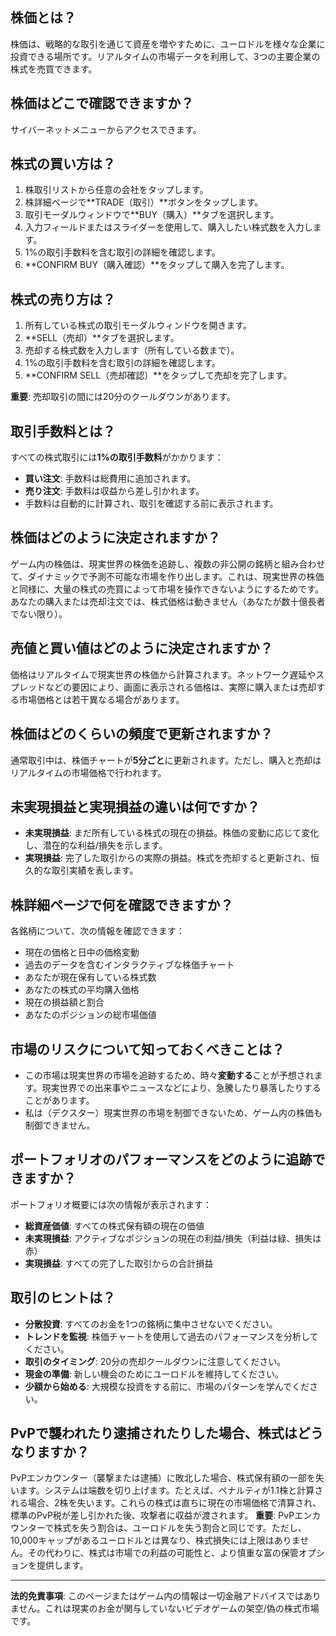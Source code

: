 ## 株価とは？

株価は、戦略的な取引を通じて資産を増やすために、ユーロドルを様々な企業に投資できる場所です。リアルタイムの市場データを利用して、3つの主要企業の株式を売買できます。

## 株価はどこで確認できますか？

サイバーネットメニューからアクセスできます。

## 株式の買い方は？

1. 株取引リストから任意の会社をタップします。
2. 株詳細ページで**TRADE（取引）**ボタンをタップします。
3. 取引モーダルウィンドウで**BUY（購入）**タブを選択します。
4. 入力フィールドまたはスライダーを使用して、購入したい株式数を入力します。
5. 1%の取引手数料を含む取引の詳細を確認します。
6. **CONFIRM BUY（購入確認）**をタップして購入を完了します。

## 株式の売り方は？

1. 所有している株式の取引モーダルウィンドウを開きます。
2. **SELL（売却）**タブを選択します。
3. 売却する株式数を入力します（所有している数まで）。
4. 1%の取引手数料を含む取引の詳細を確認します。
5. **CONFIRM SELL（売却確認）**をタップして売却を完了します。

**重要**: 売却取引の間には20分のクールダウンがあります。

## 取引手数料とは？

すべての株式取引には**1%の取引手数料**がかかります：

- **買い注文**: 手数料は総費用に追加されます。
- **売り注文**: 手数料は収益から差し引かれます。
- 手数料は自動的に計算され、取引を確認する前に表示されます。

## 株価はどのように決定されますか？

ゲーム内の株価は、現実世界の株価を追跡し、複数の非公開の銘柄と組み合わせて、ダイナミックで予測不可能な市場を作り出します。これは、現実世界の株価と同様に、大量の株式の売買によって市場を操作できないようにするためです。あなたの購入または売却注文では、株式価格は動きません（あなたが数十億長者でない限り）。

## 売値と買い値はどのように決定されますか？

価格はリアルタイムで現実世界の株価から計算されます。ネットワーク遅延やスプレッドなどの要因により、画面に表示される価格は、実際に購入または売却する市場価格とは若干異なる場合があります。

## 株価はどのくらいの頻度で更新されますか？

通常取引中は、株価チャートが**5分ごと**に更新されます。ただし、購入と売却はリアルタイムの市場価格で行われます。

## 未実現損益と実現損益の違いは何ですか？

- **未実現損益**: まだ所有している株式の現在の損益。株価の変動に応じて変化し、潜在的な利益/損失を示します。
- **実現損益**: 完了した取引からの実際の損益。株式を売却すると更新され、恒久的な取引実績を表します。

## 株詳細ページで何を確認できますか？

各銘柄について、次の情報を確認できます：

- 現在の価格と日中の価格変動
- 過去のデータを含むインタラクティブな株価チャート
- あなたが現在保有している株式数
- あなたの株式の平均購入価格
- 現在の損益額と割合
- あなたのポジションの総市場価値

## 市場のリスクについて知っておくべきことは？

- この市場は現実世界の市場を追跡するため、時々**変動する**ことが予想されます。現実世界での出来事やニュースなどにより、急騰したり暴落したりすることがあります。
- 私は（デクスター）現実世界の市場を制御できないため、ゲーム内の株価も制御できません。

## ポートフォリオのパフォーマンスをどのように追跡できますか？

ポートフォリオ概要には次の情報が表示されます：

- **総資産価値**: すべての株式保有額の現在の価値
- **未実現損益**: アクティブなポジションの現在の利益/損失（利益は緑、損失は赤）
- **実現損益**: すべての完了した取引からの合計損益

## 取引のヒントは？

- **分散投資**: すべてのお金を1つの銘柄に集中させないでください。
- **トレンドを監視**: 株価チャートを使用して過去のパフォーマンスを分析してください。
- **取引のタイミング**: 20分の売却クールダウンに注意してください。
- **現金の準備**: 新しい機会のためにユーロドルを維持してください。
- **少額から始める**: 大規模な投資をする前に、市場のパターンを学んでください。

## PvPで襲われたり逮捕されたりした場合、株式はどうなりますか？

PvPエンカウンター（襲撃または逮捕）に敗北した場合、株式保有額の一部を失います。システムは端数を切り上げます。たとえば、ペナルティが1.1株と計算される場合、2株を失います。これらの株式は直ちに現在の市場価格で清算され、標準のPvP税が差し引かれた後、攻撃者に収益が渡されます。
**重要**: PvPエンカウンターで株式を失う割合は、ユーロドルを失う割合と同じです。ただし、10,000キャップがあるユーロドルとは異なり、株式損失には上限はありません。その代わりに、株式は市場での利益の可能性と、より慎重な富の保管オプションを提供します。

---

**法的免責事項**:
このページまたはゲーム内の情報は一切金融アドバイスではありません。これは現実のお金が関与していないビデオゲームの架空/偽の株式市場です。
